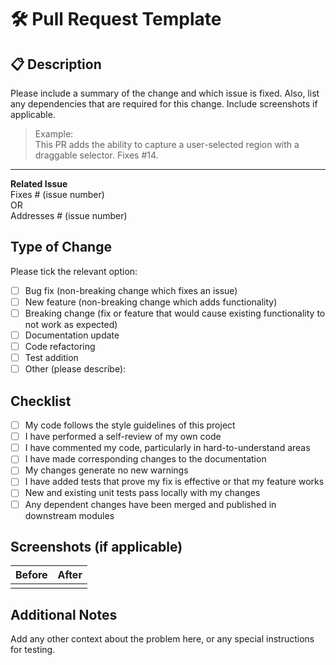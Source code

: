 # 🛠 Pull Request Template

## 📋 Description

Please include a summary of the change and which issue is fixed. Also, list any dependencies that are required for this change. Include screenshots if applicable.

> Example:  
> This PR adds the ability to capture a user-selected region with a draggable selector. Fixes #14.

---

**Related Issue**  
Fixes # (issue number)  
OR  
Addresses # (issue number)

## Type of Change

Please tick the relevant option:

- [ ] Bug fix (non-breaking change which fixes an issue)
- [ ] New feature (non-breaking change which adds functionality)
- [ ] Breaking change (fix or feature that would cause existing functionality to not work as expected)
- [ ] Documentation update
- [ ] Code refactoring
- [ ] Test addition
- [ ] Other (please describe):

## Checklist

- [ ] My code follows the style guidelines of this project
- [ ] I have performed a self-review of my own code
- [ ] I have commented my code, particularly in hard-to-understand areas
- [ ] I have made corresponding changes to the documentation
- [ ] My changes generate no new warnings
- [ ] I have added tests that prove my fix is effective or that my feature works
- [ ] New and existing unit tests pass locally with my changes
- [ ] Any dependent changes have been merged and published in downstream modules

## Screenshots (if applicable)

| Before | After |
| ------ | ----- |
|        |       |

## Additional Notes

Add any other context about the problem here, or any special instructions for testing.
